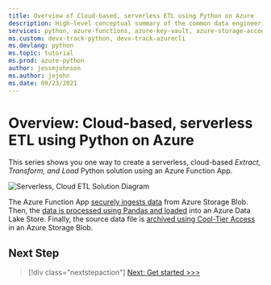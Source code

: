 ```yaml
---
title: Overview of Cloud-based, serverless ETL using Python on Azure
description: High-level conceptual summary of the common data engineering scenario, serverless cloud ETL.
services: python, azure-functions, azure-key-vault, azure-storage-accounts
ms.custom: devx-track-python, devx-track-azurecli
ms.devlang: python
ms.topic: tutorial
ms.prod: azure-python
author: jessmjohnson
ms.author: jejohn
ms.date: 09/23/2021
---
```


# Overview: Cloud-based, serverless ETL using Python on Azure

This series shows you one way to create a serverless, cloud-based *Extract, Transform, and Load* Python solution using an Azure Function App.

![Serverless, Cloud ETL Solution Diagram](media\serverless-cloudetl\serverless_cloudetl_arch_01_v2.svg)

The Azure Function App [securely ingests data](tutorial-deploy-serverless-cloud-etl-03.md) from Azure Storage Blob. Then, the [data is processed using Pandas and loaded](tutorial-deploy-serverless-cloud-etl-04.md) into an Azure Data Lake Store. Finally, the source data file is [archived using Cool-Tier Access](tutorial-deploy-serverless-cloud-etl-05.md) in an Azure Storage Blob.

## Next Step

> [!div class="nextstepaction"]
> [Next: Get started >>>](tutorial-deploy-serverless-cloud-etl-02.md)
